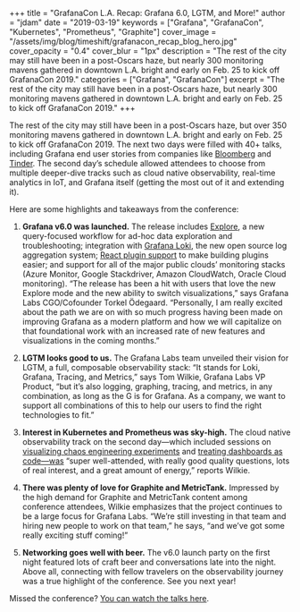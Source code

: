 +++
title = "GrafanaCon L.A. Recap: Grafana 6.0, LGTM, and More!"
author = "jdam"
date = "2019-03-19"
keywords = ["Grafana", "GrafanaCon", "Kubernetes", "Prometheus", "Graphite"]
cover_image = "/assets/img/blog/timeshift/grafanacon_recap_blog_hero.jpg"
cover_opacity = "0.4"
cover_blur = "1px"
description = "The rest of the city may still have been in a post-Oscars haze, but nearly 300 monitoring mavens gathered in downtown L.A. bright and early on Feb. 25 to kick off GrafanaCon 2019."
categories = ["Grafana", "GrafanaCon"]
excerpt = "The rest of the city may still have been in a post-Oscars haze, but nearly 300 monitoring mavens gathered in downtown L.A. bright and early on Feb. 25 to kick off GrafanaCon 2019."
+++

The rest of the city may still have been in a post-Oscars haze, but over 350 monitoring mavens gathered in downtown L.A. bright and early on Feb. 25 to kick off GrafanaCon 2019. The next two days were filled with 40+ talks, including Grafana end user stories from companies like [Bloomberg](https://www.youtube.com/watch?v=9wrI2iwbP94) and [Tinder](https://www.youtube.com/watch?v=BdgT4cTjpjQ). The second day’s schedule allowed attendees to choose from multiple deeper-dive tracks such as cloud native observability, real-time analytics in IoT, and Grafana itself (getting the most out of it and extending it).

Here are some highlights and takeaways from the conference:

1. **Grafana v6.0 was launched.** The release includes [Explore](http://docs.grafana.org/features/explore/), a new query-focused workflow for ad-hoc data exploration and troubleshooting; integration with [Grafana Loki](http://grafana.com/loki), the new open source log aggregation system; [React plugin support](http://docs.grafana.org/guides/whats-new-in-v6-0/#react-panels-query-editors) to make building plugins easier; and support for all of the major public clouds’ monitoring stacks (Azure Monitor, Google Stackdriver, Amazon CloudWatch, Oracle Cloud monitoring). “The release has been a hit with users that love the new Explore mode and the new ability to switch visualizations,” says Grafana Labs CGO/Cofounder Torkel Ödegaard. “Personally, I am really excited about the path we are on with so much progress having been made on improving Grafana as a modern platform and how we will capitalize on that foundational work with an increased rate of new features and visualizations in the coming months.”

2. **LGTM looks good to us.** The Grafana Labs team unveiled their vision for LGTM, a full, composable observability stack: “It stands for Loki, Grafana, Tracing, and Metrics,” says Tom Wilkie, Grafana Labs VP Product, “but it’s also logging, graphing, tracing, and metrics, in any combination, as long as the G is for Grafana. As a company, we want to support all combinations of this to help our users to find the right technologies to fit.”

3. **Interest in Kubernetes and Prometheus was sky-high.** The cloud native observability track on the second day—which included sessions on [visualizing chaos engineering experiments](https://www.youtube.com/watch?v=Gua-QcdoivU&feature=youtu.be) and [treating dashboards as code—was](https://www.youtube.com/watch?v=eXmjhK9phM0&feature=youtu.be) “super well-attended, with really good quality questions, lots of real interest, and a great amount of energy,” reports Wilkie.

4. **There was plenty of love for Graphite and MetricTank.** Impressed by the high demand for Graphite and MetricTank content among conference attendees, Wilkie emphasizes that the project continues to be a large focus for Grafana Labs. “We’re still investing in that team and hiring new people to work on that team,” he says, “and we’ve got some really exciting stuff coming!”

5. **Networking goes well with beer.** The v6.0 launch party on the first night featured lots of craft beer and conversations late into the night. Above all, connecting with fellow travelers on the observability journey was a true highlight of the conference. See you next year!

Missed the conference? [You can watch the talks here](https://www.grafanacon.org/2019/videos).
